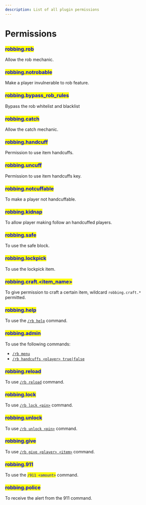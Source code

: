 ```yaml
---
description: List of all plugin permissions
---
```


# Permissions

### <mark style="color:blue;">robbing.rob</mark>

Allow the rob mechanic.

### <mark style="color:blue;">robbing.notrobable</mark>

Make a player invulnerable to rob feature.

### <mark style="color:blue;">robbing.bypass\_rob\_rules</mark>

Bypass the rob whitelist and blacklist

### <mark style="color:blue;">robbing.catch</mark>

Allow the catch mechanic.

### <mark style="color:blue;">robbing.handcuff</mark>

Permission to use item handcuffs.

### <mark style="color:blue;">robbing.uncuff</mark>

Permission to use item handcuffs key.

### <mark style="color:blue;">robbing.notcuffable</mark>

To make a player not handcuffable.

### <mark style="color:blue;">robbing.kidnap</mark>

To allow player making follow an handcuffed players.

### <mark style="color:blue;">robbing.safe</mark>

To use the safe block.

### <mark style="color:blue;">robbing.lockpick</mark>

To use the lockpick item.

### <mark style="color:blue;">robbing.craft.\<item\_name></mark>

To give permission to craft a certain  item, wildcard `robbing.craft.*` permitted.

### <mark style="color:blue;">robbing.help</mark>

To use the [`/rb help`](commands.md#rb-help) command.

### <mark style="color:blue;">robbing.admin</mark>

To use the following commands:

* [`/rb menu`](commands.md#rb-menu)
* [`/rb handcuffs <player> true|false`](commands.md#rb-handcuff-less-than-player-greater-than-true-or-false)

### <mark style="color:blue;">robbing.reload</mark>

To use [`/rb reload`](commands.md#rb-reload) command.

### <mark style="color:blue;">robbing.lock</mark>

To use [`/rb lock <pin>`](commands.md#rb-lock-less-than-pin-greater-than) command.

### <mark style="color:blue;">robbing.unlock</mark>

To use [`/rb unlock <pin>`](commands.md#rb-unlock-less-than-pin-greater-than) command.

### <mark style="color:blue;">robbing.give</mark>

To use [`/rb give <player> <item>`](commands.md#rb-give-less-than-player-greater-than-less-than-item-greater-than) command.

### <mark style="color:blue;">robbing.911</mark>

To use the <mark style="color:blue;">`/911 <amount>`</mark> command.

### <mark style="color:blue;">robbing.police</mark>

To receive the alert from the 911 command.
